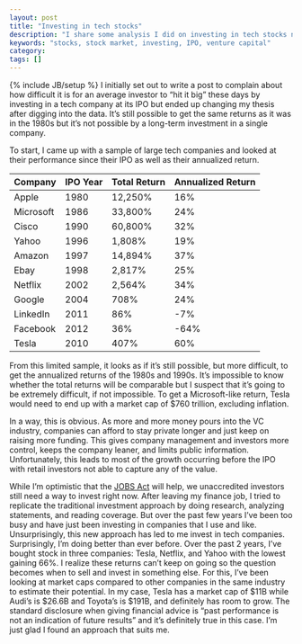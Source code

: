 ```yaml
---
layout: post
title: "Investing in tech stocks"
description: "I share some analysis I did on investing in tech stocks now vs decades ago and share my current investment approach."
keywords: "stocks, stock market, investing, IPO, venture capital"
category:
tags: []
---
```

{% include JB/setup %}
I initially set out to write a post to complain about how difficult it is for an average investor to “hit it big” these days by investing in a tech company at its IPO but ended up changing my thesis after digging into the data. It’s still possible to get the same returns as it was in the 1980s but it’s not possible by a long-term investment in a single company.

To start, I came up with a sample of large tech companies and looked at their performance since their IPO as well as their annualized return.

<table class="table">
    <thead>
        <tr><th>Company</th><th>IPO Year</th><th>Total Return</th><th>Annualized Return</th></tr>
    </thead>
    <tbody>
        <tr><td>Apple</td><td>1980</td><td>12,250%</td><td>16%</td></tr>
        <tr><td>Microsoft</td><td>1986</td><td>33,800%</td><td>24%</td></tr>
        <tr><td>Cisco</td><td>1990</td><td>60,800%</td><td>32%</td></tr>
        <tr><td>Yahoo</td><td>1996</td><td>1,808%</td><td>19%</td></tr>
        <tr><td>Amazon</td><td>1997</td><td>14,894%</td><td>37%</td></tr>
        <tr><td>Ebay</td><td>1998</td><td>2,817%</td><td>25%</td></tr>
        <tr><td>Netflix</td><td>2002</td><td>2,564%</td><td>34%</td></tr>
        <tr><td>Google</td><td>2004</td><td>708%</td><td>24%</td></tr>
        <tr><td>LinkedIn</td><td>2011</td><td>86%</td><td>-7%</td></tr>
        <tr><td>Facebook</td><td>2012</td><td>36%</td><td>-64%</td></tr>
        <tr><td>Tesla</td><td>2010</td><td>407%</td><td>60%</td></tr>
    </tbody>
</table>

From this limited sample, it looks as if it’s still possible, but more difficult, to get the annualized returns of the 1980s and 1990s. It’s impossible to know whether the total returns will be comparable but I suspect that it’s going to be extremely difficult, if not impossible. To get a Microsoft-like return, Tesla would need to end up with a market cap of $760 trillion, excluding inflation.

In a way, this is obvious. As more and more money pours into the VC industry, companies can afford to stay private longer and just keep on raising more funding. This gives company management and investors more control, keeps the company leaner, and limits public information. Unfortunately, this leads to most of the growth occurring before the IPO with retail investors not able to capture any of the value.

While I’m optimistic that the <a href="http://en.wikipedia.org/wiki/Jumpstart_Our_Business_Startups_Act" target="_blank">JOBS Act</a> will help, we unaccredited investors still need a way to invest right now. After leaving my finance job, I tried to replicate the traditional investment approach by doing research, analyzing statements, and reading coverage. But over the past few years I’ve been too busy and have just been investing in companies that I use and like. Unsurprisingly, this new approach has led to me invest in tech companies. Surprisingly, I’m doing better than ever before. Over the past 2 years, I’ve bought stock in three companies: Tesla, Netflix, and Yahoo with the lowest gaining 66%. I realize these returns can’t keep on going so the question becomes when to sell and invest in something else. For this, I’ve been looking at market caps compared to other companies in the same industry to estimate their potential. In my case, Tesla has a market cap of $11B while Audi’s is $26.6B and Toyota’s is $191B, and definitely has room to grow. The standard disclosure when giving financial advice is “past performance is not an indication of future results” and it’s definitely true in this case. I’m just glad I found an approach that suits me.